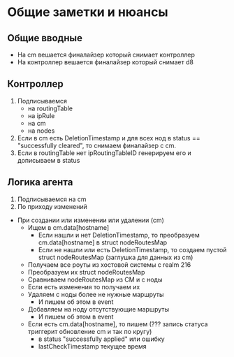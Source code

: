 # Общие заметки и нюансы

## Общие вводные

- На cm вешается финалайзер который снимает контроллер
- На контроллер вешается финалайзер который снимает d8

## Контроллер

1. Подписываемся
   - на routingTable
   - на ipRule
   - на cm
   - на nodes
2. Если в cm есть DeletionTimestamp и для всех нод в status == "successfully cleared", то снимаем финалайзер с cm.
3. Если в routingTable нет ipRoutingTableID генерируем его и дописываем в status

## Логика агента

1. Подписываемся на cm
2. По приходу изменений
- При создании или изменении или удалении (cm)
  - Ищем в cm.data[hostname]
    - Если нашли и нет DeletionTimestamp, то преобразуем cm.data[hostname] в struct nodeRoutesMap
    - Если не нашли или есть DeletionTimestamp, то создаем пустой struct nodeRoutesMap (заглушка для данных из cm)
  - Получаем все роуты из хостовой системы с realm 216
  - Преобразуем их struct nodeRoutesMap
  - Сравниваем nodeRoutesMap из CM и c ноды
  - Если есть изменения то получаем их
  - Удаляем с ноды более не нужные маршруты
    - И пишем об этом в event
  - Добавляем на ноду отсутствующие маршруты
    - И пишем об этом в event
  - Если есть cm.data[hostname], то пишем (??? запись статуса триггерит обновление cm и так по кругу)
    - в status "successfully applied" или ошибку
    - lastCheckTimestamp текущее время
